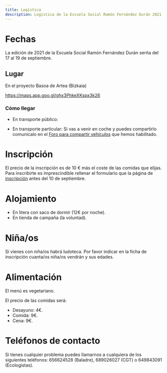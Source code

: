 ```yaml
---
title: Logística
description: Logística de la Escuela Social Ramón Fernández Durán 2021
---
```


# Fechas

La edición de 2021 de la Escuela Social Ramón Fernández Durán serña del 17 al 19 de septiembre.

## Lugar

En el proyecto Basoa de Artea (Bizkaia)

https://maps.app.goo.gl/ghx3PhkeXKspx3k26

### Cómo llegar

- En transporte público:

- En transporte particular: Si vas a venir en coche y puedes compartirlo comunícalo en el [Foro para compartir vehículos](/compartir-vehiculo.html) que hemos habilitado.

# Inscripción

El precio de la inscripción es de 10 € más el coste de las comidas que elijas. Para inscribirte es imprescindible rellenar el formulario que la página de [inscripción](../inscripcion) antes del 10 de septiembre.

# Alojamiento

- En litera con saco de dormir (12€ por noche).
- En tienda de campaña (la voluntad).

# Niña/os

Si vienes con niña/os habrá ludoteca. Por favor indicar en la ficha de inscripción cuanta/os niña/os vendrán y sus edades.

# Alimentación

El menú es vegetariano.

El precio de las comidas será:

- Desayuno: 4€.
- Comida: 9€.
- Cena: 9€.

# Teléfonos de contacto

Si tienes cualquier problema puedes llamarnos a cualquiera de los siguientes teléfonos: 656624528 (Baladre), 689026027 (CGT) o 649843091 (Ecologistas).

